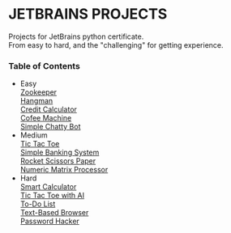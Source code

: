 # JETBRAINS PROJECTS

Projects for JetBrains python certificate.   
From easy to hard, and the "challenging" for getting experience.

### Table of Contents
* Easy   
[Zookeeper](#zookeeper)   
[Hangman](#hangman-game)   
[Credit Calculator](#credit-calculator)   
[Cofee Machine](#cofee-machine)   
[Simple Chatty Bot](#simple-chatty-bot)   
* Medium   
[Tic Tac Toe](#zookeeper)   
[Simple Banking System](#zookeeper)   
[Rocket Scissors Paper](#rocket-scissors-paper)   
[Numeric Matrix Processor](#numeric-matrix-processor)   
* Hard   
[Smart Calculator](#smart-calculator)   
[Tic Tac Toe with AI](#tic-tac-toe-with-ai)   
[To-Do List](#to-do-list)     
[Text-Based Browser](#text-Based-browser)   
[Password Hacker](#password-hacker)   

